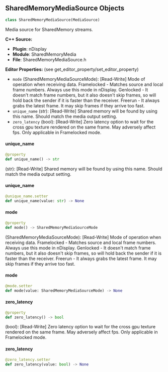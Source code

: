 ## SharedMemoryMediaSource Objects

```python
class SharedMemoryMediaSource(MediaSource)
```

Media source for SharedMemory streams.

**C++ Source:**

- **Plugin**: nDisplay
- **Module**: SharedMemoryMedia
- **File**: SharedMemoryMediaSource.h

**Editor Properties:** (see get_editor_property/set_editor_property)

- ``mode`` (SharedMemoryMediaSourceMode):  [Read-Write] Mode of operation when receiving data.
  Framelocked - Matches source and local frame numbers. Always use this mode in nDisplay.
  Genlocked - It doesn't match frame numbers, but it also doesn't skip frames, so will hold back the sender if it is faster than the receiver.
  Freerun - It always grabs the latest frame. It may skip frames if they arrive too fast.
- ``unique_name`` (str):  [Read-Write] Shared memory will be found by using this name. Should match the media output setting.
- ``zero_latency`` (bool):  [Read-Write] Zero latency option to wait for the cross gpu texture rendered on the same frame. May adversely affect fps. Only applicable in Framelocked mode.

<a id="unreal.SharedMemoryMediaSource.unique_name"></a>

#### unique_name

```python
@property
def unique_name() -> str
```

(str):  [Read-Write] Shared memory will be found by using this name. Should match the media output setting.

<a id="unreal.SharedMemoryMediaSource.unique_name"></a>

#### unique_name

```python
@unique_name.setter
def unique_name(value: str) -> None
```

<a id="unreal.SharedMemoryMediaSource.mode"></a>

#### mode

```python
@property
def mode() -> SharedMemoryMediaSourceMode
```

(SharedMemoryMediaSourceMode):  [Read-Write] Mode of operation when receiving data.
Framelocked - Matches source and local frame numbers. Always use this mode in nDisplay.
Genlocked - It doesn't match frame numbers, but it also doesn't skip frames, so will hold back the sender if it is faster than the receiver.
Freerun - It always grabs the latest frame. It may skip frames if they arrive too fast.

<a id="unreal.SharedMemoryMediaSource.mode"></a>

#### mode

```python
@mode.setter
def mode(value: SharedMemoryMediaSourceMode) -> None
```

<a id="unreal.SharedMemoryMediaSource.zero_latency"></a>

#### zero_latency

```python
@property
def zero_latency() -> bool
```

(bool):  [Read-Write] Zero latency option to wait for the cross gpu texture rendered on the same frame. May adversely affect fps. Only applicable in Framelocked mode.

<a id="unreal.SharedMemoryMediaSource.zero_latency"></a>

#### zero_latency

```python
@zero_latency.setter
def zero_latency(value: bool) -> None
```

<a id="unreal.LayersBlueprintLibrary"></a>